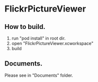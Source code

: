 # FlickrPictureViewer

## How to build.  
1. run "pod install" in root dir.  
2. open "FlickrPictureViewer.xcworkspace"  
3. build  

## Documents.  
Please see in "Documents" folder.  
